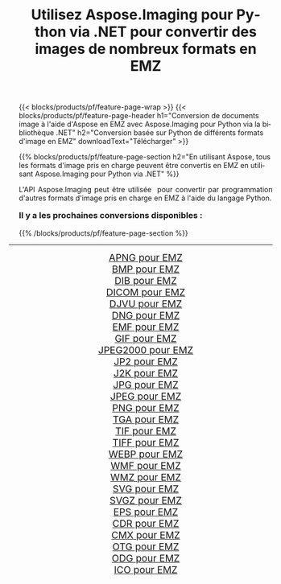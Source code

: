 ﻿---
title: Utilisez Aspose.Imaging pour Python via .NET pour convertir des images de nombreux formats en EMZ 
weight: 3920
url: /fr/python-net/conversion/to/emz/ 
lang: fr
langdirlevel: 2
locales: zh-hans,ja,it,ru,de,es,fr,nl,id,lt,pl,pt,vi,tr,ko,zh-hant,ar,hi,th,sv,cs,uk,he
description: Vous pouvez utiliser Aspose.Imaging pour Python via la bibliothèque .NET pour convertir une variété de formats en EMZ
---

{{< blocks/products/pf/feature-page-wrap >}}
{{< blocks/products/pf/feature-page-header h1="Conversion de documents image à l'aide d'Aspose en EMZ avec Aspose.Imaging pour Python via la bibliothèque .NET" h2="Conversion basée sur Python de différents formats d'image en EMZ" downloadText="Télécharger" >}}


{{% blocks/products/pf/feature-page-section  h2="En utilisant Aspose, tous les formats d'image pris en charge peuvent être convertis en EMZ en utilisant Aspose.Imaging pour Python via .NET" %}}
<p align=justify>L'API Aspose.Imaging peut être utilisée  pour convertir par programmation d'autres formats d'image pris en charge en EMZ à l'aide du langage Python.</p>
<h3 style="margin-top:16px;">
Il y a les prochaines conversions disponibles :
</h3>
{{% /blocks/products/pf/feature-page-section %}}
<div class="container-fluid productfamilypage bg-gray">
    <div class="convertypes bg-gray agp-content section">
        <div class="container">
		<hr style="margin-left:-20px;"/>
		<div class="row other-converters" style="gap: 10px;font-size: 19px;text-align:center;">
		    <div class='col-md-3 other-converter remove-lp remove-rp'><a href="/imaging/fr/python-net/conversion/apng-to-emz/" style="padding:15px;">APNG pour EMZ</a></div>
<div class='col-md-3 other-converter remove-lp remove-rp'><a href="/imaging/fr/python-net/conversion/bmp-to-emz/" style="padding:15px;">BMP pour EMZ</a></div>
<div class='col-md-3 other-converter remove-lp remove-rp'><a href="/imaging/fr/python-net/conversion/dib-to-emz/" style="padding:15px;">DIB pour EMZ</a></div>
<div class='col-md-3 other-converter remove-lp remove-rp'><a href="/imaging/fr/python-net/conversion/dicom-to-emz/" style="padding:15px;">DICOM pour EMZ</a></div>
<div class='col-md-3 other-converter remove-lp remove-rp'><a href="/imaging/fr/python-net/conversion/djvu-to-emz/" style="padding:15px;">DJVU pour EMZ</a></div>
<div class='col-md-3 other-converter remove-lp remove-rp'><a href="/imaging/fr/python-net/conversion/dng-to-emz/" style="padding:15px;">DNG pour EMZ</a></div>
<div class='col-md-3 other-converter remove-lp remove-rp'><a href="/imaging/fr/python-net/conversion/emf-to-emz/" style="padding:15px;">EMF pour EMZ</a></div>
<div class='col-md-3 other-converter remove-lp remove-rp'><a href="/imaging/fr/python-net/conversion/gif-to-emz/" style="padding:15px;">GIF pour EMZ</a></div>
<div class='col-md-3 other-converter remove-lp remove-rp'><a href="/imaging/fr/python-net/conversion/jpeg2000-to-emz/" style="padding:15px;">JPEG2000 pour EMZ</a></div>
<div class='col-md-3 other-converter remove-lp remove-rp'><a href="/imaging/fr/python-net/conversion/jp2-to-emz/" style="padding:15px;">JP2 pour EMZ</a></div>
<div class='col-md-3 other-converter remove-lp remove-rp'><a href="/imaging/fr/python-net/conversion/j2k-to-emz/" style="padding:15px;">J2K pour EMZ</a></div>
<div class='col-md-3 other-converter remove-lp remove-rp'><a href="/imaging/fr/python-net/conversion/jpg-to-emz/" style="padding:15px;">JPG pour EMZ</a></div>
<div class='col-md-3 other-converter remove-lp remove-rp'><a href="/imaging/fr/python-net/conversion/jpeg-to-emz/" style="padding:15px;">JPEG pour EMZ</a></div>
<div class='col-md-3 other-converter remove-lp remove-rp'><a href="/imaging/fr/python-net/conversion/png-to-emz/" style="padding:15px;">PNG pour EMZ</a></div>
<div class='col-md-3 other-converter remove-lp remove-rp'><a href="/imaging/fr/python-net/conversion/tga-to-emz/" style="padding:15px;">TGA pour EMZ</a></div>
<div class='col-md-3 other-converter remove-lp remove-rp'><a href="/imaging/fr/python-net/conversion/tif-to-emz/" style="padding:15px;">TIF pour EMZ</a></div>
<div class='col-md-3 other-converter remove-lp remove-rp'><a href="/imaging/fr/python-net/conversion/tiff-to-emz/" style="padding:15px;">TIFF pour EMZ</a></div>
<div class='col-md-3 other-converter remove-lp remove-rp'><a href="/imaging/fr/python-net/conversion/webp-to-emz/" style="padding:15px;">WEBP pour EMZ</a></div>
<div class='col-md-3 other-converter remove-lp remove-rp'><a href="/imaging/fr/python-net/conversion/wmf-to-emz/" style="padding:15px;">WMF pour EMZ</a></div>
<div class='col-md-3 other-converter remove-lp remove-rp'><a href="/imaging/fr/python-net/conversion/wmz-to-emz/" style="padding:15px;">WMZ pour EMZ</a></div>
<div class='col-md-3 other-converter remove-lp remove-rp'><a href="/imaging/fr/python-net/conversion/svg-to-emz/" style="padding:15px;">SVG pour EMZ</a></div>
<div class='col-md-3 other-converter remove-lp remove-rp'><a href="/imaging/fr/python-net/conversion/svgz-to-emz/" style="padding:15px;">SVGZ pour EMZ</a></div>
<div class='col-md-3 other-converter remove-lp remove-rp'><a href="/imaging/fr/python-net/conversion/eps-to-emz/" style="padding:15px;">EPS pour EMZ</a></div>
<div class='col-md-3 other-converter remove-lp remove-rp'><a href="/imaging/fr/python-net/conversion/cdr-to-emz/" style="padding:15px;">CDR pour EMZ</a></div>
<div class='col-md-3 other-converter remove-lp remove-rp'><a href="/imaging/fr/python-net/conversion/cmx-to-emz/" style="padding:15px;">CMX pour EMZ</a></div>
<div class='col-md-3 other-converter remove-lp remove-rp'><a href="/imaging/fr/python-net/conversion/otg-to-emz/" style="padding:15px;">OTG pour EMZ</a></div>
<div class='col-md-3 other-converter remove-lp remove-rp'><a href="/imaging/fr/python-net/conversion/odg-to-emz/" style="padding:15px;">ODG pour EMZ</a></div>
<div class='col-md-3 other-converter remove-lp remove-rp'><a href="/imaging/fr/python-net/conversion/ico-to-emz/" style="padding:15px;">ICO pour EMZ</a></div>
                </div>
        </div>
    </div>
</div>
<br/>

